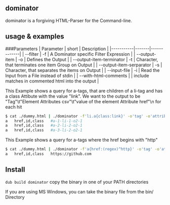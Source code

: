 dominator
---------

dominator is a forgiving HTML-Parser for the Command-line.

usage & examples
----------------

###Parameters
| Parameter | short | Description |
|-----------|-------|-------------|
| --filter | -f | A Dominator specific Filter Expression |
| --output-item | -o | Defines the Output |
| --output-item-terminator | -t | Character, that terminates one item Group on Output |
| --output-item-serparator | -s | Character, that separates the items on Output |
| --input-file | -i | Read the Input from a File instead of stdin |
| --with-html-comments |  | include matches in commented html into the output |

This Example shows a query for a-tags, that are children of a li-tag and has a class Attibute with the value "link".
We want to the output to be "Tag"\t"Element Attributes csv"\t"value of the element Attribute href"\n for each hit 
```sh
$ cat ./dummy.html | ./dominator -f'li.a{class:link}' -o'tag' -o'attrib-keys' -o'attrib(href)'
a	href,id,class	#a-1-li-1-o2-1
a	href,id,class	#a-2-li-2-o2-1
a	href,id,class	#a-3-li-2-o2-1
```

This Example shows a query for a-tags where the href begins with "http"
```sh
$ cat ./dummy.html | ./dominator -f'a{href:(regex)^http}' -o'tag' -o'attrib-keys' -o'attrib(href)'
a	href,id,class	https://github.com
```

Install
-------

`
dub build dominator
`
copy the binary in one of your PATH directories

If you are using MS Windows, you can take the binary file from the bin/ Directory
